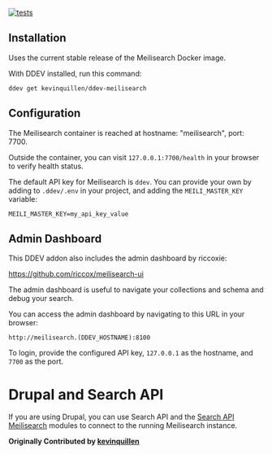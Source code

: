 [![tests](https://github.com/kevinquillen/ddev-meilisearch/actions/workflows/tests.yml/badge.svg)](https://github.com/kevinquillen/ddev-meilisearch/actions/workflows/tests.yml)

## Installation

Uses the current stable release of the Meilisearch Docker image.

With DDEV installed, run this command:

`ddev get kevinquillen/ddev-meilisearch`

## Configuration

The Meilisearch container is reached at hostname: "meilisearch", port: 7700.

Outside the container, you can visit `127.0.0.1:7700/health` in your browser to verify health status.

The default API key for Meilisearch is `ddev`. You can provide your own by 
adding to `.ddev/.env` in your project, and adding the `MEILI_MASTER_KEY` variable:

`MEILI_MASTER_KEY=my_api_key_value`

## Admin Dashboard

This DDEV addon also includes the admin dashboard by riccoxie:

https://github.com/riccox/meilisearch-ui

The admin dashboard is useful to navigate your collections and schema and debug your search.

You can access the admin dashboard by navigating to this URL in your browser:

`http://meilisearch.(DDEV_HOSTNAME):8100`

To login, provide the configured API key, `127.0.0.1` as the hostname, and 
`7700` as the port.

# Drupal and Search API

If you are using Drupal, you can use Search API and the [Search API 
Meilisearch](https://www.drupal.org/project/search_api_meilisearch) 
modules to connect to the running Meilisearch instance.

**Originally Contributed by [kevinquillen](https://github.com/kevinquillen)**
